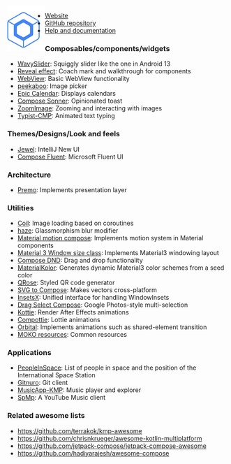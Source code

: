 <img align="left" src="logo.svg" height="104" alt="Logo">

- [Website](https://www.jetbrains.com/lp/compose-multiplatform)  
- [GitHub repository](https://github.com/JetBrains/compose-multiplatform)  
- [Help and documentation](https://www.jetbrains.com/help/kotlin-multiplatform-dev/compose-multiplatform-getting-started.html)

### Composables/components/widgets
  - [WavySlider](https://github.com/mahozad/wavy-slider): Squiggly slider like the one in Android 13
  - [Reveal effect](https://github.com/svenjacobs/reveal): Coach mark and walkthrough for components
  - [WebView](https://github.com/KevinnZou/compose-webview-multiplatform): Basic WebView functionality
  - [peekaboo](https://github.com/onseok/peekaboo): Image picker
  - [Epic Calendar](https://github.com/epicarchitect/epic-calendar): Displays calendars
  - [Compose Sonner](https://github.com/dokar3/compose-sonner): Opinionated toast
  - [ZoomImage](https://github.com/panpf/zoomimage): Zooming and interacting with images
  - [Typist-CMP](https://github.com/zeeshanali-k/Typist-CMP): Animated text typing

### Themes/Designs/Look and feels
  - [Jewel](https://github.com/JetBrains/jewel/): IntelliJ New UI
  - [Compose Fluent](https://github.com/Konyaco/compose-fluent-ui): Microsoft Fluent UI

### Architecture
  - [Premo](https://github.com/dmdevgo/Premo): Implements presentation layer 

### Utilities
  - [Coil](https://github.com/coil-kt/coil): Image loading based on coroutines
  - [haze](https://github.com/chrisbanes/haze): Glassmorphism blur modifier
  - [Material motion compose](https://github.com/fornewid/material-motion-compose): Implements motion system in Material components
  - [Material 3 Window size class](https://github.com/chrisbanes/material3-windowsizeclass-multiplatform): Implements Material3 windowing layout
  - [Compose DND](https://github.com/MohamedRejeb/compose-dnd): Drag and drop functionality
  - [MaterialKolor](https://github.com/jordond/MaterialKolor): Generates dynamic Material3 color schemes from a seed color
  - [QRose](https://github.com/alexzhirkevich/qrose): Styled QR code generator
  - [SVG to Compose](https://github.com/DevSrSouza/svg-to-compose): Makes vectors cross-platform
  - [InsetsX](https://github.com/mori-atsushi/insetsx): Unified interface for handling WindowInsets
  - [Drag Select Compose](https://github.com/jordond/drag-select-compose): Google Photos-style multi-selection
  - [Kottie](https://github.com/ismai117/kottie): Render After Effects animations
  - [Compottie](https://github.com/alexzhirkevich/compottie): Lottie animations
  - [Orbital](https://github.com/skydoves/orbital): Implements animations such as shared-element transition 
  - [MOKO resources](https://github.com/icerockdev/moko-resources): Common resources

### Applications
  - [PeopleInSpace](https://github.com/joreilly/PeopleInSpace): List of people in space and the position of the International Space Station
  - [Gitnuro](https://github.com/JetpackDuba/Gitnuro): Git client
  - [MusicApp-KMP](https://github.com/SEAbdulbasit/MusicApp-KMP): Music player and explorer
  - [SpMp](https://github.com/toasterofbread/spmp): A YouTube Music client

### Related awesome lists
  - https://github.com/terrakok/kmp-awesome
  - https://github.com/chrisnkrueger/awesome-kotlin-multiplatform
  - https://github.com/jetpack-compose/jetpack-compose-awesome
  - https://github.com/hadiyarajesh/awesome-compose
